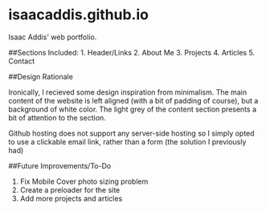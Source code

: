 # isaacaddis.github.io
Isaac Addis' web portfolio.

##Sections Included:
	1. Header/Links
	2. About Me
	3. Projects
	4. Articles
	5. Contact

##Design Rationale

Ironically, I recieved some design inspiration from minimalism. The main content of the website is left aligned (with a bit of padding of course), but a background of white color. The light grey of the content section presents a bit of attention to the section.

Github hosting does not support any server-side hosting so I simply opted to use a clickable email link, rather than a form (the solution I previously had)

##Future Improvements/To-Do
	
1. Fix Mobile Cover photo sizing problem
2. Create a preloader for the site
3. Add more projects and articles
